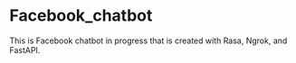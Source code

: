 # Facebook_chatbot
This is Facebook chatbot in progress that is created with Rasa, Ngrok, and FastAPI. 
